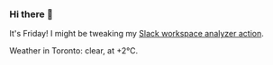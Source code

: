 ### Hi there :wave:

It's Friday! I might be tweaking my [Slack workspace analyzer action](https://github.com/bewuethr/slack-analyzer).

Weather in Toronto: clear, at +2°C.
